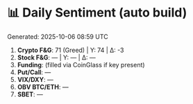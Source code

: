 # 📊 Daily Sentiment (auto build)
Generated: 2025-10-06 08:59 UTC

1) **Crypto F&G**: 71 (Greed) | Y: 74 | Δ: -3
2) **Stock F&G**: — | Y: — | Δ: —
3) **Funding**: (filled via CoinGlass if key present)
4) **Put/Call**: —
5) **VIX/DXY**: —
6) **OBV BTC/ETH**: —
7) **SBET**: —
